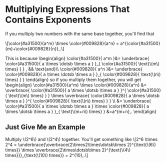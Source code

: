 # Multiplying Expressions That Contains Exponents

If you multiply two numbers with the same base together, you'll find that

\\[\color{#a31500}{a^m} \times \color{#009828}{a^n} = a^{\color{#a31500}{m}+\color{#009828}{n}}\,.\\]

This is because
\\begin{align}
\color{#a31500}{
    a^m
}&=
\underbrace{
    \color{#a31500}{
        a \times \dotsb \times a
    }
}\_{
    \color{#a31500}{
        \text{\\(m\\) times}
    }
}
, && \text{and}\\\\
\color{#009828}{
    a^n
}&=
\underbrace{
    \color{#009828}{
        a \times \dotsb \times a
    }
}\_{
    \color{#009828}{
        \text{\\(n\\) times}
    }
}
\\end{align}
so if you multiply them together, you will get
\\begin{align}
\color{#a31500}{a^m}
\times
\color{#009828}{a^n}
&=
\overbrace{
    \color{#a31500}{
        a \times \dotsb \times a
    }
}^{
    \color{#a31500}{
        \text{\\(m\\) times}
    }
}
\times
\overbrace{
    \color{#009828}{
        a \times \dotsb \times a
    }
}^{
    \color{#009828}{
        \text{\\(n\\) times}
    }
}
\\\\
&= \underbrace{
    \color{#a31500}{
        a \times \dotsb \times a
    }
    \times
    \color{#009828}{
        a \times \dotsb \times a
    }
}_{
    \text{\\(m+n\\) times}
}
&=a^{m+n}\,.
\\end{align}

## Just Give Me an Example

Multiply \\(2^6\\) and \\(2^4\\) together. You'll get something like \\[2^6 \times 2^4 = \underbrace{\overbrace{2\times2\times\dotsb\times 2}^{\text{\\(6\\) times}} \times \overbrace{2\times\dotsb\times 2}^{\text{\\(4\\) times}}}\_{\text{\\(10\\) times}} = 2^{10}\,.\\]
